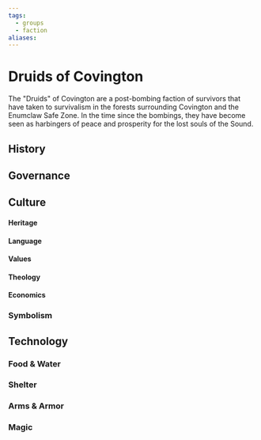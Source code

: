 ```yaml
---
tags:
  - groups
  - faction
aliases:
---
```


# Druids of Covington
The "Druids" of Covington are a post-bombing faction of survivors that have taken to survivalism in the forests surrounding Covington and the Enumclaw Safe Zone. In the time since the bombings, they have become seen as harbingers of peace and prosperity for the lost souls of the Sound.

## History
## Governance
## Culture
#### Heritage
#### Language
#### Values
#### Theology
#### Economics
### Symbolism
## Technology
### Food & Water
### Shelter
### Arms & Armor
### Magic